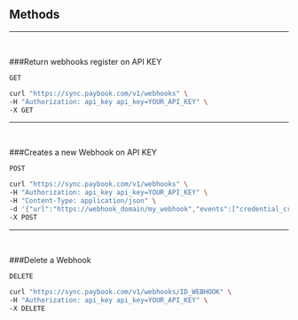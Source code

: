 ## Methods

------
<br />

###Return webhooks register on API KEY

`GET`

```bash
curl "https://sync.paybook.com/v1/webhooks" \
-H "Authorization: api_key api_key=YOUR_API_KEY" \
-X GET
```

------
<br />

###Creates a new Webhook on API KEY

`POST`

```bash
curl "https://sync.paybook.com/v1/webhooks" \
-H "Authorization: api_key api_key=YOUR_API_KEY" \
-H "Content-Type: application/json" \
-d '{"url":"https://webhook_domain/my_webhook","events":["credential_create","credential_update","refresh"]}' \
-X POST
```

------
<br />

###Delete a Webhook

`DELETE`

```bash
curl "https://sync.paybook.com/v1/webhooks/ID_WEBHOOK" \
-H "Authorization: api_key api_key=YOUR_API_KEY" \
-X DELETE
```


